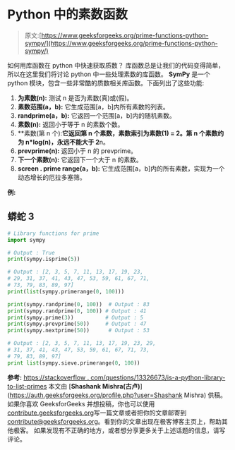 # Python 中的素数函数

> 原文:[https://www.geeksforgeeks.org/prime-functions-python-sympy/](https://www.geeksforgeeks.org/prime-functions-python-sympy/)

如何用库函数在 python 中快速获取质数？
库函数总是让我们的代码变得简单，所以在这里我们将讨论 python 中一些处理素数的库函数。 **SymPy** 是一个 python 模块，包含一些非常酷的质数相关库函数。下面列出了这些功能:

1.  **为素数(n):** 测试 n 是否为素数(真)或(假)。
2.  **素数范围(a，b):** 它生成范围[a，b]内所有素数的列表。
3.  **randprime(a，b):** 它返回一个范围[a，b]内的随机素数。
4.  **素数(n):** 返回小于等于 n 的素数个数。
5.  **素数(第 n 个):**它返回第 n 个素数，素数索引为素数(1) = 2。第 n 个素数约为 n*log(n)，永远不能大于 2**n。
6.  **prevprime(n):** 返回小于 n 的 prevprime。
7.  **下一个素数(n):** 它返回下一个大于 n 的素数。
8.  **screen . prime range(a，b):** 它生成范围[a，b]内的所有素数，实现为一个动态增长的厄拉多塞筛。

**例:**

## 蟒蛇 3

```py
# Library functions for prime
import sympy

# Output : True
print(sympy.isprime(5))                       

# Output : [2, 3, 5, 7, 11, 13, 17, 19, 23,
# 29, 31, 37, 41, 43, 47, 53, 59, 61, 67, 71,
# 73, 79, 83, 89, 97]
print(list(sympy.primerange(0, 100)))     

print(sympy.randprime(0, 100))  # Output : 83
print(sympy.randprime(0, 100)) # Output : 41
print(sympy.prime(3))          # Output : 5
print(sympy.prevprime(50))     # Output : 47
print(sympy.nextprime(50))      # Output : 53

# Output : [2, 3, 5, 7, 11, 13, 17, 19, 23, 29,
# 31, 37, 41, 43, 47, 53, 59, 61, 67, 71, 73,
# 79, 83, 89, 97]
print list(sympy.sieve.primerange(0, 100))
```

**参考:**
[https://stackoverflow . com/questions/13326673/is-a-python-library-to-list-primes](https://stackoverflow.com/questions/13326673/is-there-a-python-library-to-list-primes)
本文由 [**Shashank Mishra(古卢)**](https://auth.geeksforgeeks.org/profile.php?user=Shashank Mishra) 供稿。如果你喜欢 GeeksforGeeks 并想投稿，你也可以使用[contribute.geeksforgeeks.org](http://www.contribute.geeksforgeeks.org)写一篇文章或者把你的文章邮寄到 contribute@geeksforgeeks.org。看到你的文章出现在极客博客主页上，帮助其他极客。
如果发现有不正确的地方，或者想分享更多关于上述话题的信息，请写评论。